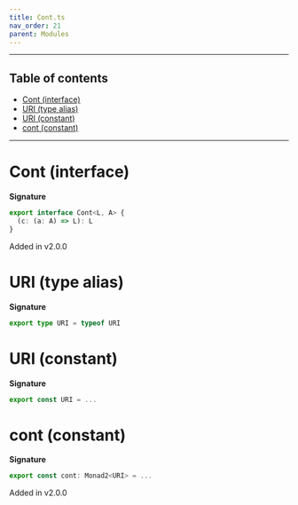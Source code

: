 ```yaml
---
title: Cont.ts
nav_order: 21
parent: Modules
---
```


---

<h2 class="text-delta">Table of contents</h2>

- [Cont (interface)](#cont-interface)
- [URI (type alias)](#uri-type-alias)
- [URI (constant)](#uri-constant)
- [cont (constant)](#cont-constant)

---

# Cont (interface)

**Signature**

```ts
export interface Cont<L, A> {
  (c: (a: A) => L): L
}
```

Added in v2.0.0

# URI (type alias)

**Signature**

```ts
export type URI = typeof URI
```

# URI (constant)

**Signature**

```ts
export const URI = ...
```

# cont (constant)

**Signature**

```ts
export const cont: Monad2<URI> = ...
```

Added in v2.0.0
